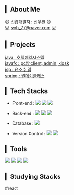 
## ▎About Me
😄 신입개발자 : 신우현 😄 <br>
💻 swh_77@naver.com 💻  

## ▎Projects 
<span><a href="https://github.com/swh7j/hotel">java : 호텔예약시스템</a></span><br>
<span><a href="https://github.com/swh7j/PC-room">javafx : pc방 client, admin, kiosk</a></span><br>
<span><a href="https://github.com/swh7j/Yososu">jsp : 요소수 맵</a></span><br>
<span><a href="https://github.com/swh7j/gongbang">spring : 원데이클래스</a></span><br>  
     
## ▎Tech Stacks
- Front-end : 
<span><img src="https://img.shields.io/badge/HTML-e34f26?style=flat-square&logo=html5&logoColor=white"/></span>
<span><img src="https://img.shields.io/badge/CSS-1572b6?style=flat-square&logo=css3&logoColor=white"/></span>
<span><img src="https://img.shields.io/badge/JavaScript-F7DF1E?style=flat-square&logo=JavaScript&logoColor=white"/></span>
- Back-end :
<span><img src="https://img.shields.io/badge/Java-007396?style=flat-square&logo=java&logoColor=white"/></span>
<span><img src="https://img.shields.io/badge/JSP-007396?style=flat-square&logo=java&logoColor=white"/></span>
<span><img src="https://img.shields.io/badge/Spring-6DB33F?style=flat-square&logo=Spring&logoColor=white"></span>

- Database : <span><img src="https://img.shields.io/badge/MySQL-4479A1?style=flat-square&logo=MySQL&logoColor=white"/></span>
- Version Control : 
<span><img src="https://img.shields.io/badge/Git-f05032?style=flat-square&logo=git&logoColor=white"/></span>
<span><img src="https://img.shields.io/badge/GitHub-181717?style=flat-square&logo=github&logoColor=white"/></span>

## ▎Tools
<span><img src="https://img.shields.io/badge/Amazon AWS-232F3E?style=flat-square&logo=Amazon AWS&logoColor=white"></span>
<span><img src="https://img.shields.io/badge/Spring-6DB33F?style=flat-square&logo=Spring&logoColor=white"></span>
<span><img src="https://img.shields.io/badge/IntelliJ IDEA-000000?style=flat-square&logo=IntelliJ IDEA&logoColor=white"></span>
<span><img src="https://img.shields.io/badge/Eclipse IDE-2C2255?style=flat-square&logo=Eclipse IDE&logoColor=white"></span>

## ▎Studying Stacks
#react

